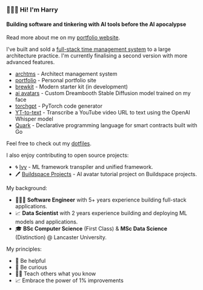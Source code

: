 ### 🙋🏻‍♂️ Hi! I'm Harry

#### Building software and tinkering with AI tools before the AI apocalypse

Read more about me on my [portfolio website](https://www.harrybaines.net/).

I've built and sold a [full-stack time management system](https://www.harrybaines.net/blog/archtms) to a large architecture practice. I'm currently finalising a second version with more advanced features.

- [archtms](https://www.archtms.app) - Architect management system  
- [portfolio](https://github.com/harrybaines/portfolio) - Personal portfolio site  
- [brewkit](https://github.com/harrybaines/brewkit) - Modern starter kit  (in development)
- [ai avatars](https://github.com/harrybaines/ai-avatar-generator) - Custom Dreambooth Stable Diffusion model trained on my face  
- [torchgpt](https://github.com/harrybaines/torchgpt) - PyTorch code generator  
- [YT-to-text](https://github.com/harrybaines/gradio-whisper) - Transcribe a YouTube video URL to text using the OpenAI Whisper model  
- [Quark](https://github.com/harrybaines/Quark) - Declarative programming language for smart contracts built with Go

Feel free to check out my [dotfiles](https://github.com/harrybaines/dotfiles).

I also enjoy contributing to open source projects:

- 🌀 [Ivy](https://github.com/unifyai/ivy) - ML framework transpiler and unified framework.
- 🖊️ [Buildspace Projects](https://github.com/buildspace/buildspace-projects) - AI avatar tutorial project on Buildspace projects.

My background:

- 👨🏻‍💻 **Software Engineer** with 5+ years experience building full-stack applications.
- 📈 **Data Scientist** with 2 years experience building and deploying ML models and applications.
- 🎓 **BSc Computer Science** (First Class) & **MSc Data Science** (Distinction) @ Lancaster University.

My principles:
- 🤝 Be helpful
- 🤔 Be curious
- 👨‍🏫 Teach others what you know
- 📈 Embrace the power of 1% improvements
